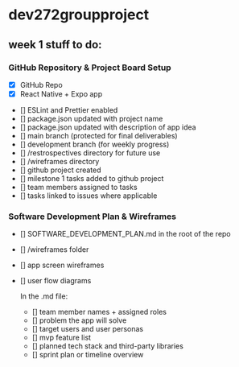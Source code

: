 # dev272groupproject

## week 1 stuff to do:

### GitHub Repository & Project Board Setup
- [x] GitHub Repo
- [x] React Native + Expo app
- [] ESLint and Prettier enabled
- [] package.json updated with project name
- [] package.json updated with description of app idea
- [] main branch (protected for final deliverables)
- [] development branch (for weekly progress)
- [] /restrospectives directory for future use
- [] /wireframes directory
- [] github project created
- [] milestone 1 tasks added to github project
- [] team members assigned to tasks
- [] tasks linked to issues where applicable

### Software Development Plan & Wireframes
- [] SOFTWARE_DEVELOPMENT_PLAN.md in the root of the repo
- [] /wireframes folder
- [] app screen wireframes
- [] user flow diagrams

  In the .md file:
  - [] team member names + assigned roles
  - [] problem the app will solve
  - [] target users and user personas
  - [] mvp feature list
  - [] planned tech stack and third-party libraries
  - [] sprint plan or timeline overview
  
